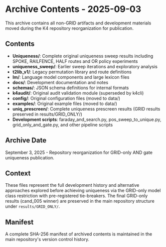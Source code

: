 # Archive Contents - 2025-09-03

This archive contains all non-GRID artifacts and development materials moved during the K4 repository reorganization for publication.

## Contents

- **Uniqueness/**: Complete original uniqueness sweep results including SPOKE, RAILFENCE, HALF routes and OR policy experiments
- **uniqueness_sweep/**: Earlier sweep iterations and exploratory analysis
- **t2lib_v1/**: Legacy permutation library and route definitions  
- **lm/**: Language model components and large lexicon files
- **docs/**: Development documentation and notes
- **schemas/**: JSON schema definitions for internal formats
- **k4audit/**: Original audit validation module (superseded by k4cli)
- **config/**: Original configuration files (moved to data/)
- **examples/**: Original example files (moved to data/)
- **uniq_prescreen/**: Complete uniqueness prescreen results (GRID results preserved in results/GRID_ONLY/)
- **Development scripts**: faraday_and_search.py, pos_sweep_to_unique.py, grid_only_and_gate.py, and other pipeline scripts

## Archive Date

September 3, 2025 - Repository reorganization for GRID-only AND gate uniqueness publication.

## Context

These files represent the full development history and alternative approaches explored before achieving uniqueness via the GRID-only model class restriction with pre-registered tie-breakers. The final GRID-only results (cand_005 winner) are preserved in the main repository structure under `results/GRID_ONLY/`.

## Manifest

A complete SHA-256 manifest of archived contents is maintained in the main repository's version control history.